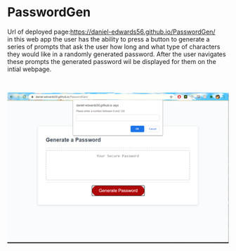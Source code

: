 # PasswordGen

Url of deployed page:https://daniel-edwards56.github.io/PasswordGen/<br>
in this web app the user has the ability to press a button to generate a series of prompts that ask the user how long and what type of characters they would like in a randomly generated password. After the user navigates these prompts the generated password wil be displayed for them on the intial webpage.

<br>

![screenshot of deployed page](assets/images/password.PNG)
